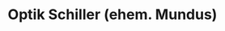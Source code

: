 ---
title: "Optik Schiller (ehem. Mundus)"
url: /paderborn/optik-schiller-ehem-mundus/
shop: Optiker
---
